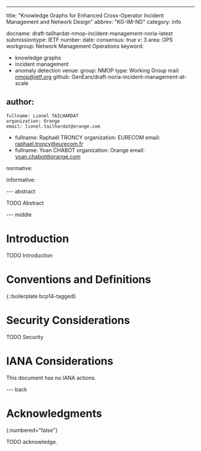 ---
title: "Knowledge Graphs for Enhanced Cross-Operator Incident Management and Network Design"
abbrev: "KG-IM-ND"
category: info

docname: draft-tailhardat-nmop-incident-management-noria-latest
submissiontype: IETF
number:
date:
consensus: true
v: 3
area: OPS
workgroup: Network Management Operations
keyword:
 - knowledge graphs
 - incident management
 - anomaly detection
venue:
  group: NMOP
  type: Working Group
  mail: nmop@ietf.org
  github: GenEars/draft-noria-incident-management-at-scale

author:
 -
    fullname: Lionel TAILHARDAT
    organization: Orange
    email: lionel.tailhardat@orange.com
-
    fullname: Raphaël TRONCY
    organization: EURECOM
    email: raphael.troncy@eurecom.fr
-
    fullname: Yoan CHABOT
    organization: Orange
    email: yoan.chabot@orange.com

normative:

informative:


--- abstract

TODO Abstract


--- middle

# Introduction

TODO Introduction


# Conventions and Definitions

{::boilerplate bcp14-tagged}


# Security Considerations

TODO Security


# IANA Considerations

This document has no IANA actions.


--- back

# Acknowledgments
{:numbered="false"}

TODO acknowledge.
